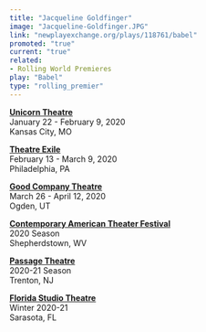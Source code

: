 ```yaml
---
title: "Jacqueline Goldfinger"
image: "Jacqueline-Goldfinger.JPG"
link: "newplayexchange.org/plays/118761/babel"
promoted: "true"
current: "true"
related:
- Rolling World Premieres
play: "Babel"
type: "rolling_premier"
---
```


[**Unicorn Theatre**](https://unicorntheatre.org/shows/babel/)\
January 22 - February 9, 2020\
Kansas City, MO

[**Theatre Exile**](https://theatreexile.org/shows/babel/)\
February 13 - March 9, 2020\
Philadelphia, PA

[**Good Company Theatre**](https://www.goodcotheatre.com/copy-of-you-bet-your-black-ass-broa)\
March 26 - April 12, 2020\
Ogden, UT

[**Contemporary American Theater Festival**](https://catf.org/)\
2020 Season\
Shepherdstown, WV

[**Passage Theatre**](https://passagetheatre.org/)\
2020-21 Season\
Trenton, NJ

[**Florida Studio Theatre**](https://www.floridastudiotheatre.org/)\
Winter 2020-21\
Sarasota, FL
